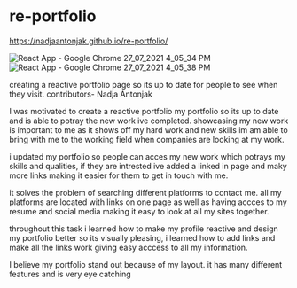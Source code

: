 # re-portfolio
https://nadjaantonjak.github.io/re-portfolio/

![React App - Google Chrome 27_07_2021 4_05_34 PM](https://user-images.githubusercontent.com/79078061/127104269-f0982cf3-076e-4359-b43c-62051d34cf2f.png)
![React App - Google Chrome 27_07_2021 4_05_38 PM](https://user-images.githubusercontent.com/79078061/127104281-21c787dd-13ea-4a2f-8373-a131d6bf7b50.png)


creating a reactive portfolio page so its up to date for people to see when they visit. contributors- Nadja Antonjak

I was motivated to create a reactive portfolio my portfolio so its up to date and is able to potray the new work ive completed. showcasing my new work is important to me as it shows off my hard work and new skills im am able to bring with me to the working field when companies are looking at my work.

i updated my portfolio so people can acces my new work which potrays my skills and qualities, if they are intrested ive added a linked in page and maky more links making it easier for them to get in touch with me.

it solves the problem of searching different platforms to contact me. all my platforms are located with links on one page as well as having accces to my resume and social media making it easy to look at all my sites together.

throughout this task i learned how to make my profile reactive and design my portfolio better so its visually pleasing, i learned how to add links and make all the links work giving easy acccess to all my information.

I believe my portfolio stand out because of my layout. it has many different features and is very eye catching
